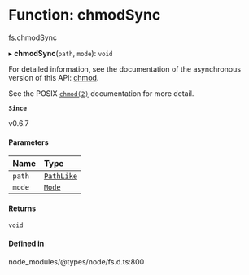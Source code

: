 # Function: chmodSync

[fs](../modules/fs.md).chmodSync

▸ **chmodSync**(`path`, `mode`): `void`

For detailed information, see the documentation of the asynchronous version of
this API: [chmod](fs.chmod.md).

See the POSIX [`chmod(2)`](http://man7.org/linux/man-pages/man2/chmod.2.html) documentation for more detail.

**`Since`**

v0.6.7

#### Parameters

| Name | Type |
| :------ | :------ |
| `path` | [`PathLike`](../types/fs.PathLike.md) |
| `mode` | [`Mode`](../types/fs.Mode.md) |

#### Returns

`void`

#### Defined in

node_modules/@types/node/fs.d.ts:800
